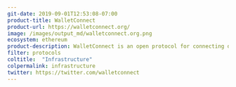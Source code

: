 ```yaml
---
git-date: 2019-09-01T12:53:08-07:00
product-title: WalletConnect
product-url: https://walletconnect.org/
image: /images/output_md/walletconnect.org.png
ecosystem: ethereum
product-description: WalletConnect is an open protocol for connecting desktop Dapps to mobile Wallets using end-to-end encryption by scanning a QR code.
filter: protocols
coltitle:  "Infrastructure"
colpermalink: infrastructure
twitter: https://twitter.com/walletconnect
---
```

